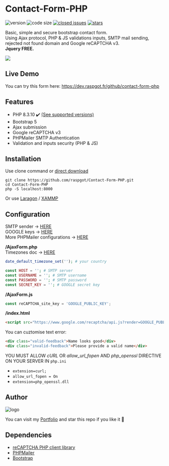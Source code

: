 # Contact-Form-PHP

![version](https://img.shields.io/badge/version-1.3.3-blue.svg) ![code size](https://img.shields.io/github/languages/code-size/raspgot/Contact-Form-PHP) [![closed issues](https://img.shields.io/github/issues-closed-raw/raspgot/Contact-Form-PHP)](https://github.com/raspgot/Contact-Form-PHP/issues?q=is%3Aissue+is%3Aclosed)
[![stars](https://img.shields.io/github/stars/raspgot/Contact-Form-PHP?style=social)](https://github.com/raspgot/Contact-Form-PHP/stargazers)

Basic, simple and secure bootstrap contact form.  
Using Ajax protocol, PHP & JS validations inputs, SMTP mail sending, rejected not found domain and Google reCAPTCHA v3.  
**Jquery FREE.**

![](https://dev.raspgot.fr/github/contact-form-php/gif_github_1.2.0.gif)

## Live Demo

You can try this form here: https://dev.raspgot.fr/github/contact-form-php

## Features

* PHP 8.3.10 ✔️ [(See supported versions)](https://www.php.net/supported-versions.php)
* Bootstrap 5
* Ajax submission
* Google reCAPTCHA v3
* PHPMailer SMTP Authentication
* Validation and inputs security (PHP & JS)

## Installation

Use clone command or [direct download](https://github.com/raspgot/Contact-Form-PHP/archive/master.zip)

```shell
git clone https://github.com/raspgot/Contact-Form-PHP.git
cd Contact-Form-PHP
php -S localhost:8000
```
Or use [Laragon](https://laragon.org) / [XAMMP](https://www.apachefriends.org)

## Configuration

SMTP sender &rarr; [HERE](https://www.infomaniak.com/fr/hebergement/web-et-mail/hebergement-mail)  
GOOGLE keys &rarr; [HERE](https://www.google.com/recaptcha/intro/v3.html)  
More PHPMailer configurations &rarr; [HERE](https://github.com/PHPMailer/PHPMailer/tree/master/examples)

**/AjaxForm.php**  
Timezones doc &rarr; [HERE](https://www.php.net/manual/fr/timezones.php)  

```php
date_default_timezone_set(''); # your country  

const HOST = ''; # SMTP server
const USERNAME = ''; # SMTP username
const PASSWORD = ''; # SMTP password
const SECRET_KEY = ''; # GOOGLE secret key
```

**/AjaxForm.js**
```javascript
const reCAPTCHA_site_key = 'GOOGLE_PUBLIC_KEY';
```

**/index.html**
```html
<script src="https://www.google.com/recaptcha/api.js?render=GOOGLE_PUBLIC_KEY"></script>
```

You can cuztomise text error:
```html
<div class="valid-feedback">Name looks good</div>
<div class="invalid-feedback">Please provide a valid name</div>
```

YOU MUST ALLOW *cURL* OR *allow_url_fopen* AND *php_openssl* DIRECTIVE ON YOUR SERVER IN `php.ini`
- `extension=curl;`
- `allow_url_fopen = On`
- `extension=php_openssl.dll`

## Author

![logo](https://dev.raspgot.fr/github/contact-form-php/raspgot-blue.png)

You can visit my [Portfolio](https://raspgot.fr) and star this repo if you like it 🤖

## Dependencies

* [reCAPTCHA PHP client library](https://github.com/google/recaptcha)
* [PHPMailer](https://github.com/PHPMailer/PHPMailer)
* [Bootstrap](https://github.com/twbs/bootstrap)
